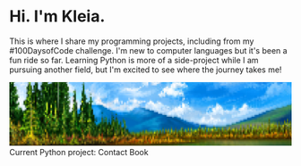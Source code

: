# Hi. I'm Kleia.
This is where I share my programming projects, including from my #100DaysofCode challenge.
I'm new to computer languages but it's been a fun ride so far. Learning Python is more of a side-project while I am pursuing another field, but I'm excited to see where the journey takes me!

![HeyKleiaNaturePixelArt](https://github.com/HeyKleia/HeyKleia/blob/main/HeyKleia/Blob/nature-with-sky.png)
Current Python project: Contact Book
<!--
**HeyKleia/HeyKleia** is a ✨ _special_ ✨ repository because its `README.md` (this file) appears on your GitHub profile.

Here are some ideas to get you started:

- 🔭 I’m currently working on ...
- 🌱 I’m currently learning ...
- 👯 I’m looking to collaborate on ...
- 🤔 I’m looking for help with ...
- 💬 Ask me about ...
- 📫 How to reach me: ...
- 😄 Pronouns: ...
- ⚡ Fun fact: ...
-->
